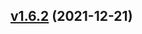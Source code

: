 
<a name="v1.6.2"></a>
## [v1.6.2](https://github.com/marmotedu/iam/compare/v1.6.0...v1.6.2) (2021-12-21)

